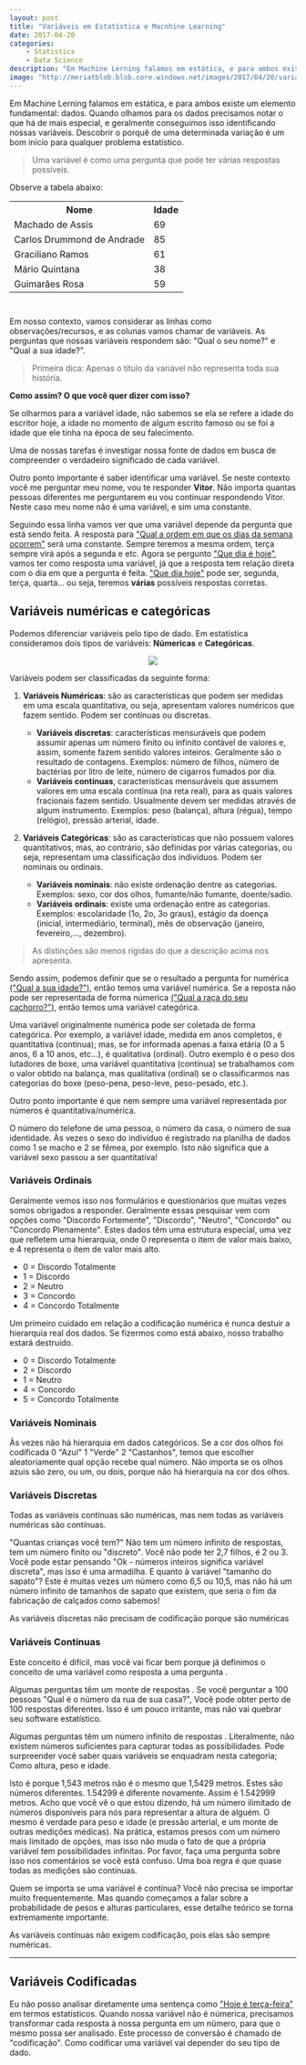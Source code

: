 ```yaml
---
layout: post
title: "Variáveis em Estatística e Macnhine Learning"
date: 2017-04-20
categories:
    - Statistics
    - Data Science
description: "Em Machine Lerning falamos em estática, e para ambos existe um elemento fundamental: dados. Quando olhamos para os dados precisamos notar o que há de mais especial, e geralmente conseguimos isso identificando nossas variáveis. Descobrir o porquê de uma determinada variação é um bom início para qualquer problema estatístico."
image: "http://meriatblob.blob.core.windows.net/images/2017/04/20/variables.png"
---
```


Em Machine Lerning falamos em estática, e para ambos existe um elemento fundamental: dados. Quando olhamos para os dados precisamos notar o que há de mais especial, e geralmente conseguimos isso identificando nossas variáveis. Descobrir o porquê de uma determinada variação é um bom início para qualquer problema estatístico.

> Uma variável é como uma pergunta que pode ter várias respostas possíveis.

Observe a tabela abaixo:

<table class="table-fill">
  <tbody>
    <tr>
      <th>Nome</th>
      <th>Idade</th>
    </tr>
    <tr>
      <td>Machado de Assis</td>
      <td>69</td>
    </tr>
    <tr>
      <td>Carlos Drummond de Andrade</td>
      <td>85</td>
    </tr>
     <tr>
      <td>Graciliano Ramos</td>
      <td>61</td>
    </tr>
     <tr>
      <td>Mário Quintana</td>
      <td>38</td>
    </tr>
     <tr>
      <td>Guimarães Rosa</td>
      <td>59</td>
    </tr>
  </tbody>
</table>
<div style="margin-bottom: 3em;"></div>

Em nosso contexto, vamos considerar as linhas como observações/recursos, e as colunas vamos chamar de variáveis. As perguntas que nossas variáveis respondem são: "Qual o seu nome?" e "Qual a sua idade?".

> Primeira dica: Apenas o título da variável não representa toda sua história.

**Como assim? O que você quer dizer com isso?**

Se olharmos para a variável idade, não sabemos se ela se refere a idade do escritor hoje, a idade no momento de algum escrito famoso ou se foi a idade que ele tinha na época de seu falecimento.

Uma de nossas tarefas é investigar nossa fonte de dados em busca de compreender o verdadeiro significado de cada variável.

Outro ponto importante é saber identificar uma variável. Se neste contexto você me perguntar meu nome, vou te responder **Vitor**. Não importa quantas pessoas diferentes me perguntarem eu vou continuar respondendo Vitor. Neste caso meu nome não é uma variável, e sim uma constante.

Seguindo essa linha vamos ver que uma variável depende da pergunta que está sendo feita. A resposta para <u>"Qual a ordem em que os dias da semana ocorrem"</u> será uma constante. Sempre teremos a mesma ordem, terça sempre virá após a segunda e etc. Agora se pergunto <u>"Que dia é hoje"</u>, vamos ter como resposta uma variável, já que a resposta tem relação direta com o dia em que a pergunta é feita. <u>"Que dia hoje"</u> pode ser, segunda, terça, quarta... ou seja, teremos **várias** possíveis respostas corretas.

## Variáveis numéricas e categóricas

Podemos diferenciar variáveis pelo tipo de dado. Em estatística consideramos dois tipos de variáveis: **Númericas** e **Categóricas**.

<p align="center"><img src="http://meriatblob.blob.core.windows.net/images/2017/04/20/variables.png"></p>

Variáveis podem ser classificadas da seguinte forma:

1. **Variáveis Numéricas**: são as características que podem ser medidas em uma escala quantitativa, ou seja, apresentam valores numéricos que fazem sentido. Podem ser contínuas ou discretas.
    * __Variáveis discretas__: características mensuráveis que podem assumir apenas um número finito ou infinito contável de valores e, assim, somente fazem sentido valores inteiros. Geralmente são o resultado de contagens. Exemplos: número de filhos, número de bactérias por litro de leite, número de cigarros fumados por dia.
    * __Variáveis contínuas__, características mensuráveis que assumem valores em uma escala contínua (na reta real), para as quais valores fracionais fazem sentido. Usualmente devem ser medidas através de algum instrumento. Exemplos: peso (balança), altura (régua), tempo (relógio), pressão arterial, idade.

2. **Variáveis Categóricas**: são as características que não possuem valores quantitativos, mas, ao contrário, são definidas por várias categorias, ou seja, representam uma classificação dos indivíduos. Podem ser nominais ou ordinais.
    * __Variáveis nominais__: não existe ordenação dentre as categorias. Exemplos: sexo, cor dos olhos, fumante/não fumante, doente/sadio.
    * __Variáveis ordinais__: existe uma ordenação entre as categorias. Exemplos: escolaridade (1o, 2o, 3o graus), estágio da doença (inicial, intermediário, terminal), mês de observação (janeiro, fevereiro,..., dezembro).

> As distinções são menos rígidas do que a descrição acima nos apresenta.

Sendo assim, podemos definir que se o resultado a pergunta for numérica <u>("Qual a sua idade?")</u>, então temos uma variável numérica. Se a reposta não pode ser representada de forma númerica <u>("Qual a raça do seu cachorro?")</u>, então temos uma variável categórica.

Uma variável originalmente numérica pode ser coletada de forma categórica.
Por exemplo, a variável idade, medida em anos completos, é quantitativa (contínua); mas, se for informada apenas a faixa etária (0 a 5 anos, 6 a 10 anos, etc...), é qualitativa (ordinal). Outro exemplo é o peso dos lutadores de boxe, uma variável quantitativa (contínua) se trabalhamos com o valor obtido na balança, mas qualitativa (ordinal) se o classificarmos nas categorias do boxe (peso-pena, peso-leve, peso-pesado, etc.).

Outro ponto importante é que nem sempre uma variável representada por números é quantitativa/numérica.

O número do telefone de uma pessoa, o número da casa, o número de sua identidade. Às vezes o sexo do indivíduo é registrado na planilha de dados como 1 se macho e 2 se fêmea, por exemplo. Isto não significa que a variável sexo passou a ser quantitativa!

### Variáveis Ordinais
Geralmente vemos isso nos formulários e questionários que muitas vezes somos obrigados a responder. Geralmente essas pesquisar vem com opções como "Discordo Fortemente", "Discordo", "Neutro", "Concordo" ou "Concordo Plenamente". Estes dados têm uma estrutura especial, uma vez que refletem uma hierarquia, onde 0 representa o item de valor mais baixo, e 4 representa o item de valor mais alto.

* 0 = Discordo Totalmente
* 1 = Discordo
* 2 = Neutro
* 3 = Concordo
* 4 = Concordo Totalmente

Um primeiro cuidado em relação a codificação numérica é nunca destuir a hierarquia real dos dados. Se fizermos como está abaixo, nosso trabalho estará destruído.

* 0 = Discordo Totalmente
* 2 = Discordo
* 1 = Neutro
* 4 = Concordo
* 5 = Concordo Totalmente

### Variáveis Nominais
Às vezes não há hierarquia em dados categóricos. Se a cor dos olhos foi codificada 0 "Azul" 1 "Verde" 2 "Castanhos", temos que escolher aleatoriamente qual opção recebe qual número. Não importa se os olhos azuis são zero, ou um, ou dois, porque não há hierarquia na cor dos olhos.

### Variáveis Discretas
Todas as variáveis ​​contínuas são numéricas, mas  nem todas as variáveis ​​numéricas são contínuas.

"Quantas crianças você tem?" Não tem um número infinito de respostas, tem um número finito ou "discreto". Você não pode ter 2,7 filhos, é 2 ou 3. Você pode estar pensando "Ok - números inteiros significa variável discreta", mas isso é uma armadilha. E quanto à variável "tamanho do sapato"? Este é muitas vezes um número como 6,5 ou 10,5, mas não há um número infinito de tamanhos de sapato que existem, que seria o fim da fabricação de calçados como sabemos!

As variáveis ​​discretas não precisam de codificação porque são numéricas

### Variáveis Contínuas
Este conceito é difícil, mas você vai ficar bem porque já definimos o conceito de uma variável como resposta a uma pergunta .

Algumas perguntas têm um monte de respostas  . Se você perguntar a 100 pessoas "Qual é o número da rua de sua casa?", Você pode obter perto de 100 respostas diferentes. Isso é um pouco irritante, mas não vai quebrar seu software estatístico.

Algumas perguntas têm um número infinito de  respostas . Literalmente, não existem números suficientes para capturar todas as possibilidades. Pode surpreender você saber quais variáveis ​​se enquadram nesta categoria; Como altura, peso e idade.

Isto é porque 1,543 metros não é o mesmo que 1,5429 metros. Estes são números diferentes. 1.54299 é diferente novamente. Assim é 1.542999 metros. Acho que você vê o que estou dizendo, há um número ilimitado de números disponíveis para nós para representar a altura de alguém. O mesmo é verdade para peso e idade (e pressão arterial, e um monte de outras medições médicas). Na prática, estamos presos com um número mais limitado de opções, mas isso não muda o fato de que a própria variável tem possibilidades infinitas. Por favor, faça uma pergunta sobre isso nos comentários se você está confuso. Uma boa regra é que quase todas as medições são contínuas.

Quem se importa se uma variável é contínua? Você não precisa se importar muito frequentemente. Mas quando começamos a falar sobre a probabilidade de pesos e alturas particulares, esse detalhe teórico se torna extremamente importante.

As variáveis ​​contínuas não exigem codificação, pois elas são sempre numéricas.

<hr/>

## Variáveis Codificadas

Eu não posso analisar diretamente uma sentença como <u>"Hoje é terça-feira"</u> em termos estatísticos. Quando nossa variável não é númerica, precisamos transformar cada resposta à nossa pergunta em um número, para que o mesmo possa ser analisado. Este processo de conversão é chamado de "codificação". Como codificar uma variável vai depender do seu tipo de dado.
